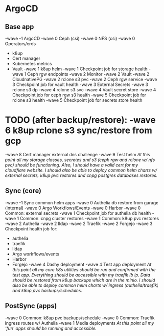 # ArgoCD

## Base app
-wave -1 ArgoCD
-wave 0 Ceph (csi)
-wave 0 NFS (csi)
-wave 0 Operators/crds
  - k8up
  - Cert manager
  - Kubernetes metrics
  - Vault
-wave 1 k8up helm
-wave 1 Checkpoint job for storage health
-wave 1 Ceph rgw endpoints
-wave 2 Monitor
-wave 2 Vault
-wave 2 CloudnativePG
-wave 2 rclone s3 pvc
-wave 2 Ceph rgw service
-wave 3 Checkpoint job for vault health
-wave 3 External Secrets
-wave 3 rclone s3 dp
-wave 4 rclone s3 svc
-wave 4 Vault secret store
-wave 4 Checkpoint job for ceph rgw s3 health
-wave 5 Checkpoint job for rclone s3 health
-wave 5 Checkpoint job for secrets store health
# TODO (after backup/restore): -wave 6 k8up rclone s3 sync/restore from gcp
-wave 8 Cert manager external dns challenge
-wave 9 Test helm
*At this point all my storage classes, secretes and s3 (ceph rgw and rclone w/ nfs pvc) should be functioning. Also, I should have a valid cert for my cloudflare website. I should also be able to deploy common helm charts w/ external secrets, k8up pvc restores and cnpg postgres databases restores.*

## Sync (core)
-wave -1 Sync common helm apps
-wave 0 Authelia db restore from garage (internal)
-wave 0 Argo Workflows/Events
-wave 0 Harbor
-wave 0 Common: external secrets
-wave 1 Checkpoint job for authelia db health
-wave 1 Common: cnpg cluster restores
-wave 1 Common: k8up pvc restores
-wave 2 Authelia
-wave 2 lldap
-wave 2 Traefik
-wave 2 Forgejo
-wave 3 Checkpoint health job for:
  - authelia
  - traefik
  - lldap
  - Argo workflows/events
  - Harbor
  - Forgejo
-wave 4 Dashy deployment
-wave 4 Test app deployment
*At this point all my core k8s utilities should be run and confirmed with the test app. Everything should be accessible with my traefik lb ip. Data should be restored from k8up backups which are in the minio. I should also be able to deploy common helm charts w/ ingress (authelia/traefik) and k8up pvc backups/schedules.*

## PostSync (apps)
-wave 0 Common: k8up pvc backups/schedule
-wave 0 Common: Traefik ingress routes w/ Authelia
-wave 1 Media deployments
*At this point all my 'fun' apps should be running and accessible.*
